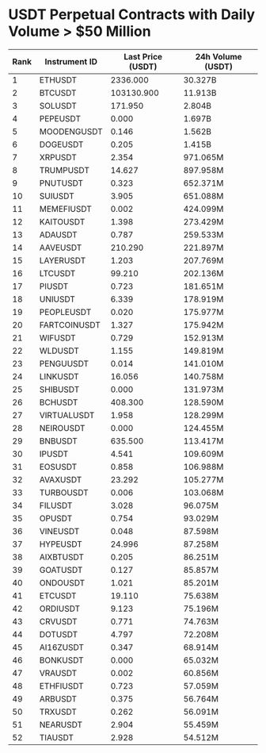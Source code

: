 # USDT Perpetual Contracts with Daily Volume > $50 Million

| Rank | Instrument ID | Last Price (USDT) | 24h Volume (USDT) |
|------|---------------|-------------------|-------------------|
| 1 | ETHUSDT | 2336.000 | 30.327B |
| 2 | BTCUSDT | 103130.900 | 11.913B |
| 3 | SOLUSDT | 171.950 | 2.804B |
| 4 | PEPEUSDT | 0.000 | 1.697B |
| 5 | MOODENGUSDT | 0.146 | 1.562B |
| 6 | DOGEUSDT | 0.205 | 1.415B |
| 7 | XRPUSDT | 2.354 | 971.065M |
| 8 | TRUMPUSDT | 14.627 | 897.958M |
| 9 | PNUTUSDT | 0.323 | 652.371M |
| 10 | SUIUSDT | 3.905 | 651.088M |
| 11 | MEMEFIUSDT | 0.002 | 424.099M |
| 12 | KAITOUSDT | 1.398 | 273.429M |
| 13 | ADAUSDT | 0.787 | 259.533M |
| 14 | AAVEUSDT | 210.290 | 221.897M |
| 15 | LAYERUSDT | 1.203 | 207.769M |
| 16 | LTCUSDT | 99.210 | 202.136M |
| 17 | PIUSDT | 0.723 | 181.651M |
| 18 | UNIUSDT | 6.339 | 178.919M |
| 19 | PEOPLEUSDT | 0.020 | 175.977M |
| 20 | FARTCOINUSDT | 1.327 | 175.942M |
| 21 | WIFUSDT | 0.729 | 152.913M |
| 22 | WLDUSDT | 1.155 | 149.819M |
| 23 | PENGUUSDT | 0.014 | 141.010M |
| 24 | LINKUSDT | 16.056 | 140.758M |
| 25 | SHIBUSDT | 0.000 | 131.973M |
| 26 | BCHUSDT | 408.300 | 128.590M |
| 27 | VIRTUALUSDT | 1.958 | 128.299M |
| 28 | NEIROUSDT | 0.000 | 124.455M |
| 29 | BNBUSDT | 635.500 | 113.417M |
| 30 | IPUSDT | 4.541 | 109.609M |
| 31 | EOSUSDT | 0.858 | 106.988M |
| 32 | AVAXUSDT | 23.292 | 105.277M |
| 33 | TURBOUSDT | 0.006 | 103.068M |
| 34 | FILUSDT | 3.028 | 96.075M |
| 35 | OPUSDT | 0.754 | 93.029M |
| 36 | VINEUSDT | 0.048 | 87.598M |
| 37 | HYPEUSDT | 24.996 | 87.258M |
| 38 | AIXBTUSDT | 0.205 | 86.251M |
| 39 | GOATUSDT | 0.127 | 85.857M |
| 40 | ONDOUSDT | 1.021 | 85.201M |
| 41 | ETCUSDT | 19.110 | 75.638M |
| 42 | ORDIUSDT | 9.123 | 75.196M |
| 43 | CRVUSDT | 0.771 | 74.763M |
| 44 | DOTUSDT | 4.797 | 72.208M |
| 45 | AI16ZUSDT | 0.347 | 68.914M |
| 46 | BONKUSDT | 0.000 | 65.032M |
| 47 | VRAUSDT | 0.002 | 60.856M |
| 48 | ETHFIUSDT | 0.723 | 57.059M |
| 49 | ARBUSDT | 0.375 | 56.764M |
| 50 | TRXUSDT | 0.262 | 56.091M |
| 51 | NEARUSDT | 2.904 | 55.459M |
| 52 | TIAUSDT | 2.928 | 54.512M |
